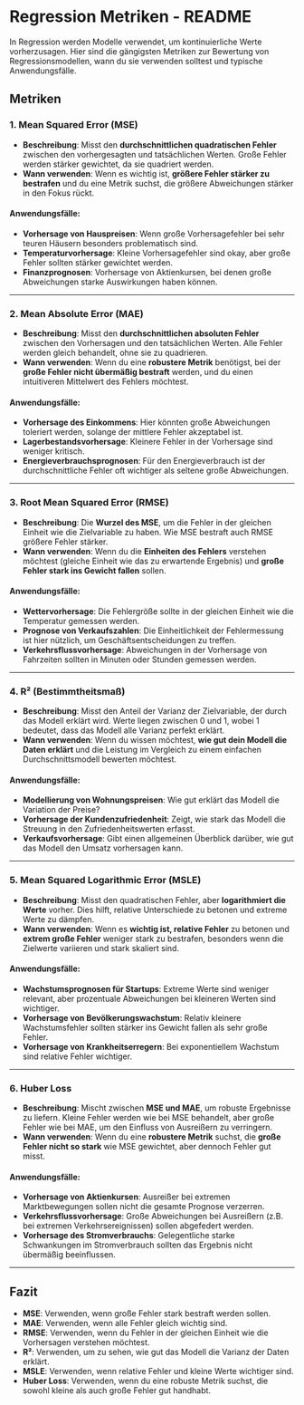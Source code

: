 # Regression Metriken - README

In Regression werden Modelle verwendet, um kontinuierliche Werte vorherzusagen. Hier sind die gängigsten Metriken zur Bewertung von Regressionsmodellen, wann du sie verwenden solltest und typische Anwendungsfälle.

## Metriken

### 1. Mean Squared Error (MSE)
- **Beschreibung**: Misst den **durchschnittlichen quadratischen Fehler** zwischen den vorhergesagten und tatsächlichen Werten. Große Fehler werden stärker gewichtet, da sie quadriert werden.
- **Wann verwenden**: Wenn es wichtig ist, **größere Fehler stärker zu bestrafen** und du eine Metrik suchst, die größere Abweichungen stärker in den Fokus rückt.
  
#### Anwendungsfälle:
- **Vorhersage von Hauspreisen**: Wenn große Vorhersagefehler bei sehr teuren Häusern besonders problematisch sind.
- **Temperaturvorhersage**: Kleine Vorhersagefehler sind okay, aber große Fehler sollten stärker gewichtet werden.
- **Finanzprognosen**: Vorhersage von Aktienkursen, bei denen große Abweichungen starke Auswirkungen haben können.

---

### 2. Mean Absolute Error (MAE)
- **Beschreibung**: Misst den **durchschnittlichen absoluten Fehler** zwischen den Vorhersagen und den tatsächlichen Werten. Alle Fehler werden gleich behandelt, ohne sie zu quadrieren.
- **Wann verwenden**: Wenn du eine **robustere Metrik** benötigst, bei der **große Fehler nicht übermäßig bestraft** werden, und du einen intuitiveren Mittelwert des Fehlers möchtest.
  
#### Anwendungsfälle:
- **Vorhersage des Einkommens**: Hier könnten große Abweichungen toleriert werden, solange der mittlere Fehler akzeptabel ist.
- **Lagerbestandsvorhersage**: Kleinere Fehler in der Vorhersage sind weniger kritisch.
- **Energieverbrauchsprognosen**: Für den Energieverbrauch ist der durchschnittliche Fehler oft wichtiger als seltene große Abweichungen.

---

### 3. Root Mean Squared Error (RMSE)
- **Beschreibung**: Die **Wurzel des MSE**, um die Fehler in der gleichen Einheit wie die Zielvariable zu haben. Wie MSE bestraft auch RMSE größere Fehler stärker.
- **Wann verwenden**: Wenn du die **Einheiten des Fehlers** verstehen möchtest (gleiche Einheit wie das zu erwartende Ergebnis) und **große Fehler stark ins Gewicht fallen** sollen.
  
#### Anwendungsfälle:
- **Wettervorhersage**: Die Fehlergröße sollte in der gleichen Einheit wie die Temperatur gemessen werden.
- **Prognose von Verkaufszahlen**: Die Einheitlichkeit der Fehlermessung ist hier nützlich, um Geschäftsentscheidungen zu treffen.
- **Verkehrsflussvorhersage**: Abweichungen in der Vorhersage von Fahrzeiten sollten in Minuten oder Stunden gemessen werden.

---

### 4. R² (Bestimmtheitsmaß)
- **Beschreibung**: Misst den Anteil der Varianz der Zielvariable, der durch das Modell erklärt wird. Werte liegen zwischen 0 und 1, wobei 1 bedeutet, dass das Modell alle Varianz perfekt erklärt.
- **Wann verwenden**: Wenn du wissen möchtest, **wie gut dein Modell die Daten erklärt** und die Leistung im Vergleich zu einem einfachen Durchschnittsmodell bewerten möchtest.
  
#### Anwendungsfälle:
- **Modellierung von Wohnungspreisen**: Wie gut erklärt das Modell die Variation der Preise?
- **Vorhersage der Kundenzufriedenheit**: Zeigt, wie stark das Modell die Streuung in den Zufriedenheitswerten erfasst.
- **Verkaufsvorhersage**: Gibt einen allgemeinen Überblick darüber, wie gut das Modell den Umsatz vorhersagen kann.

---

### 5. Mean Squared Logarithmic Error (MSLE)
- **Beschreibung**: Misst den quadratischen Fehler, aber **logarithmiert die Werte** vorher. Dies hilft, relative Unterschiede zu betonen und extreme Werte zu dämpfen.
- **Wann verwenden**: Wenn es **wichtig ist, relative Fehler** zu betonen und **extrem große Fehler** weniger stark zu bestrafen, besonders wenn die Zielwerte variieren und stark skaliert sind.
  
#### Anwendungsfälle:
- **Wachstumsprognosen für Startups**: Extreme Werte sind weniger relevant, aber prozentuale Abweichungen bei kleineren Werten sind wichtiger.
- **Vorhersage von Bevölkerungswachstum**: Relativ kleinere Wachstumsfehler sollten stärker ins Gewicht fallen als sehr große Fehler.
- **Vorhersage von Krankheitserregern**: Bei exponentiellem Wachstum sind relative Fehler wichtiger.

---

### 6. Huber Loss
- **Beschreibung**: Mischt zwischen **MSE und MAE**, um robuste Ergebnisse zu liefern. Kleine Fehler werden wie bei MSE behandelt, aber große Fehler wie bei MAE, um den Einfluss von Ausreißern zu verringern.
- **Wann verwenden**: Wenn du eine **robustere Metrik** suchst, die **große Fehler nicht so stark** wie MSE gewichtet, aber dennoch Fehler gut misst.
  
#### Anwendungsfälle:
- **Vorhersage von Aktienkursen**: Ausreißer bei extremen Marktbewegungen sollen nicht die gesamte Prognose verzerren.
- **Verkehrsflussvorhersage**: Große Abweichungen bei Ausreißern (z.B. bei extremen Verkehrsereignissen) sollen abgefedert werden.
- **Vorhersage des Stromverbrauchs**: Gelegentliche starke Schwankungen im Stromverbrauch sollten das Ergebnis nicht übermäßig beeinflussen.

---

## Fazit

- **MSE**: Verwenden, wenn große Fehler stark bestraft werden sollen.
- **MAE**: Verwenden, wenn alle Fehler gleich wichtig sind.
- **RMSE**: Verwenden, wenn du Fehler in der gleichen Einheit wie die Vorhersagen verstehen möchtest.
- **R²**: Verwenden, um zu sehen, wie gut das Modell die Varianz der Daten erklärt.
- **MSLE**: Verwenden, wenn relative Fehler und kleine Werte wichtiger sind.
- **Huber Loss**: Verwenden, wenn du eine robuste Metrik suchst, die sowohl kleine als auch große Fehler gut handhabt.
